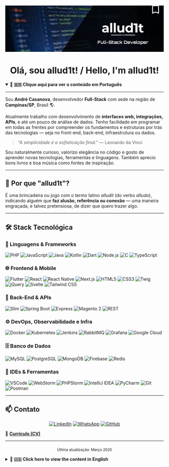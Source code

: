 <div align="center">

![Banner](https://raw.githubusercontent.com/allud1t/allud1t/main/allud1t-fullstack.png)

# Olá, sou allud1t! / Hello, I'm allud1t!

</div>

<details open>
<summary><strong>🔽 🇧🇷 Clique aqui para ver o conteúdo em Português</strong></summary>

---

Sou **André Casanova**, desenvolvedor **Full-Stack** com sede na região de **Campinas/SP**, Brasil 🌎.

Atualmente trabalho com desenvolvimento de **interfaces web, integrações, APIs**, e até um pouco de análise de dados. Tenho facilidade em programar em todas as frentes por compreender os fundamentos e estruturas por trás das tecnologias — seja no front-end, back-end, infraestrutura ou dados.

> *"A simplicidade é a sofisticação final."* — Leonardo da Vinci

Sou naturalmente curioso, valorizo elegância no código e gosto de aprender novas tecnologias, ferramentas e linguagens. Também aprecio bons livros e boa música como fontes de inspiração.

---

## 🚀 Por que "allud1t"?

É uma brincadeira ou jogo com o termo latino *alludit* (do verbo *alludo*), indicando alguém que **faz alusão, referência ou conexão** — uma maneira engraçada, e talvez pretensiosa, de dizer que quero trazer algo.

---

## 🛠️ Stack Tecnológica

### 🧠 Linguagens & Frameworks

![PHP](https://img.shields.io/badge/-PHP-777BB4?style=flat-square&logo=php&logoColor=white)
![JavaScript](https://img.shields.io/badge/-JavaScript-F7DF1E?style=flat-square&logo=javascript&logoColor=black)
![Java](https://img.shields.io/badge/-Java-007396?style=flat-square&logo=openjdk&logoColor=white)
![Kotlin](https://img.shields.io/badge/-Kotlin-7F52FF?style=flat-square&logo=kotlin&logoColor=white)
![Dart](https://img.shields.io/badge/-Dart-0175C2?style=flat-square&logo=dart&logoColor=white)
![Node.js](https://img.shields.io/badge/-Node.js-339933?style=flat-square&logo=node.js&logoColor=white)
![C](https://img.shields.io/badge/-C-00599C?style=flat-square&logo=c&logoColor=white)
![TypeScript](https://img.shields.io/badge/-TypeScript-3178C6?style=flat-square&logo=typescript&logoColor=white)

### 🌐 Frontend & Mobile

![Flutter](https://img.shields.io/badge/-Flutter-02569B?style=flat-square&logo=flutter&logoColor=white)
![React](https://img.shields.io/badge/-React-61DAFB?style=flat-square&logo=react&logoColor=black)
![React Native](https://img.shields.io/badge/-React_Native-61DAFB?style=flat-square&logo=react&logoColor=black)
![Next.js](https://img.shields.io/badge/-Next.js-000000?style=flat-square&logo=next.js&logoColor=white)
![HTML5](https://img.shields.io/badge/-HTML5-E34F26?style=flat-square&logo=html5&logoColor=white)
![CSS3](https://img.shields.io/badge/-CSS3-1572B6?style=flat-square&logo=css3&logoColor=white)
![Twig](https://img.shields.io/badge/-Twig-bacf29?style=flat-square&logo=php&logoColor=white)
![jQuery](https://img.shields.io/badge/-jQuery-0769AD?style=flat-square&logo=jquery&logoColor=white)
![Svelte](https://img.shields.io/badge/-Svelte-FF3E00?style=flat-square&logo=svelte&logoColor=white)
![Tailwind CSS](https://img.shields.io/badge/-Tailwind_CSS-38B2AC?style=flat-square&logo=tailwind-css&logoColor=white)

### 🧩 Back-End & APIs

![Slim](https://img.shields.io/badge/-Slim_Framework-719e40?style=flat-square&logo=php&logoColor=white)
![Spring Boot](https://img.shields.io/badge/-Spring_Boot-6DB33F?style=flat-square&logo=spring-boot&logoColor=white)
![Express](https://img.shields.io/badge/-Express.js-000000?style=flat-square&logo=express&logoColor=white)
![Magento 2](https://img.shields.io/badge/-Magento_2-ee672f?style=flat-square&logo=magento&logoColor=white)
![REST](https://img.shields.io/badge/-REST_API-333333?style=flat-square&logo=fastapi&logoColor=white)

### ⚙️ DevOps, Observabilidade e Infra

![Docker](https://img.shields.io/badge/-Docker-2496ED?style=flat-square&logo=docker&logoColor=white)
![Kubernetes](https://img.shields.io/badge/-Kubernetes-326ce5?style=flat-square&logo=kubernetes&logoColor=white)
![Jenkins](https://img.shields.io/badge/-Jenkins-D24939?style=flat-square&logo=jenkins&logoColor=white)
![RabbitMQ](https://img.shields.io/badge/-RabbitMQ-FF6600?style=flat-square&logo=rabbitmq&logoColor=white)
![Grafana](https://img.shields.io/badge/-Grafana-000000?style=flat-square&logo=grafana&logoColor=F46800)
![Google Cloud](https://img.shields.io/badge/-Google_Cloud-4285F4?style=flat-square&logo=google-cloud&logoColor=white)

### 🗄️ Banco de Dados

![MySQL](https://img.shields.io/badge/-MySQL-4479A1?style=flat-square&logo=mysql&logoColor=white)
![PostgreSQL](https://img.shields.io/badge/-PostgreSQL-336791?style=flat-square&logo=postgresql&logoColor=white)
![MongoDB](https://img.shields.io/badge/-MongoDB-47A248?style=flat-square&logo=mongodb&logoColor=white)
![Firebase](https://img.shields.io/badge/-Firebase-FFCA28?style=flat-square&logo=firebase&logoColor=black)
![Redis](https://img.shields.io/badge/-Redis-DC382D?style=flat-square&logo=redis&logoColor=white)

### 🧰 IDEs & Ferramentas

![VSCode](https://custom-icon-badges.demolab.com/badge/VisualStudioCode-0078d7?style=flat-square&logo=vsc&logoColor=white)
![WebStorm](https://img.shields.io/badge/-WebStorm-000000?style=flat-square&logo=webstorm&logoColor=white)
![PHPStorm](https://img.shields.io/badge/-PHPStorm-68217A?style=flat-square&logo=phpstorm&logoColor=white)
![IntelliJ IDEA](https://img.shields.io/badge/-IntelliJ_IDEA-000000?style=flat-square&logo=intellij-idea&logoColor=white)
![PyCharm](https://img.shields.io/badge/-PyCharm-31A8FF?style=flat-square&logo=pycharm&logoColor=black)
![Git](https://img.shields.io/badge/-Git-F05032?style=flat-square&logo=git&logoColor=white)
![Postman](https://img.shields.io/badge/-Postman-FF6C37?style=flat-square&logo=postman&logoColor=white)

---

## 📫 Contato

<div align="center">

[![LinkedIn](https://img.shields.io/badge/-LinkedIn-0077B5?style=for-the-badge&logo=linkedin&logoColor=white)](https://www.linkedin.com/in/andre-casanova/)
[![WhatsApp](https://img.shields.io/badge/-WhatsApp-25D366?style=for-the-badge&logo=whatsapp&logoColor=white)](https://wa.me/5519999838808)
[![GitHub](https://img.shields.io/badge/-GitHub-333?style=for-the-badge&logo=github&logoColor=white)](https://github.com/allud1t)

</div>

📄 [**Currículo (CV)**](https://drive.google.com/file/d/1REQg2kgo2gs_VC3sIpJWlN8pCnjRsLuM/view?usp=sharing)

---

<div align="center">

<sub>Última atualização: Março 2025</sub>

</div>

</details>

<details>
<summary><strong>🔽 🇺🇸 Click here to view the content in English</strong></summary>

---

I'm **André Casanova**, a **Full-Stack** developer based in the **Campinas/SP** region, Brazil 🌎.

Currently working with **web interfaces, integrations, APIs**, and even some data analysis. I can easily program across all fronts because I understand the fundamentals and structures behind technologies—whether in front-end, back-end, infrastructure, or data.

> *"Simplicity is the ultimate sophistication."* — Leonardo da Vinci

I'm naturally curious, value elegant code, and enjoy learning new technologies, tools, and languages. I also appreciate good books and good music as sources of inspiration.

---

## 🚀 Why "allud1t"?

It's a wordplay with the Latin term *alludit* (from the verb *alludo*), indicating someone who **makes allusion, reference, or connection**—a funny, and perhaps pretentious, way of saying I want to bring something to the table.

---

## 🛠️ Technology Stack

### 🧠 Languages & Frameworks

![PHP](https://img.shields.io/badge/-PHP-777BB4?style=flat-square&logo=php&logoColor=white)
![JavaScript](https://img.shields.io/badge/-JavaScript-F7DF1E?style=flat-square&logo=javascript&logoColor=black)
![Java](https://img.shields.io/badge/-Java-007396?style=flat-square&logo=openjdk&logoColor=white)
![Kotlin](https://img.shields.io/badge/-Kotlin-7F52FF?style=flat-square&logo=kotlin&logoColor=white)
![Dart](https://img.shields.io/badge/-Dart-0175C2?style=flat-square&logo=dart&logoColor=white)
![Node.js](https://img.shields.io/badge/-Node.js-339933?style=flat-square&logo=node.js&logoColor=white)
![C](https://img.shields.io/badge/-C-00599C?style=flat-square&logo=c&logoColor=white)
![TypeScript](https://img.shields.io/badge/-TypeScript-3178C6?style=flat-square&logo=typescript&logoColor=white)

### 🌐 Frontend & Mobile

![Flutter](https://img.shields.io/badge/-Flutter-02569B?style=flat-square&logo=flutter&logoColor=white)
![React](https://img.shields.io/badge/-React-61DAFB?style=flat-square&logo=react&logoColor=black)
![React Native](https://img.shields.io/badge/-React_Native-61DAFB?style=flat-square&logo=react&logoColor=black)
![Next.js](https://img.shields.io/badge/-Next.js-000000?style=flat-square&logo=next.js&logoColor=white)
![HTML5](https://img.shields.io/badge/-HTML5-E34F26?style=flat-square&logo=html5&logoColor=white)
![CSS3](https://img.shields.io/badge/-CSS3-1572B6?style=flat-square&logo=css3&logoColor=white)
![Twig](https://img.shields.io/badge/-Twig-bacf29?style=flat-square&logo=php&logoColor=white)
![jQuery](https://img.shields.io/badge/-jQuery-0769AD?style=flat-square&logo=jquery&logoColor=white)
![Svelte](https://img.shields.io/badge/-Svelte-FF3E00?style=flat-square&logo=svelte&logoColor=white)
![Tailwind CSS](https://img.shields.io/badge/-Tailwind_CSS-38B2AC?style=flat-square&logo=tailwind-css&logoColor=white)

### 🧩 Back-End & APIs

![Slim](https://img.shields.io/badge/-Slim_Framework-719e40?style=flat-square&logo=php&logoColor=white)
![Spring Boot](https://img.shields.io/badge/-Spring_Boot-6DB33F?style=flat-square&logo=spring-boot&logoColor=white)
![Express](https://img.shields.io/badge/-Express.js-000000?style=flat-square&logo=express&logoColor=white)
![Magento 2](https://img.shields.io/badge/-Magento_2-ee672f?style=flat-square&logo=magento&logoColor=white)
![REST](https://img.shields.io/badge/-REST_API-333333?style=flat-square&logo=fastapi&logoColor=white)

### ⚙️ DevOps, Observability & Infrastructure

![Docker](https://img.shields.io/badge/-Docker-2496ED?style=flat-square&logo=docker&logoColor=white)
![Kubernetes](https://img.shields.io/badge/-Kubernetes-326ce5?style=flat-square&logo=kubernetes&logoColor=white)
![Jenkins](https://img.shields.io/badge/-Jenkins-D24939?style=flat-square&logo=jenkins&logoColor=white)
![RabbitMQ](https://img.shields.io/badge/-RabbitMQ-FF6600?style=flat-square&logo=rabbitmq&logoColor=white)
![Grafana](https://img.shields.io/badge/-Grafana-000000?style=flat-square&logo=grafana&logoColor=F46800)
![Google Cloud](https://img.shields.io/badge/-Google_Cloud-4285F4?style=flat-square&logo=google-cloud&logoColor=white)

### 🗄️ Databases

![MySQL](https://img.shields.io/badge/-MySQL-4479A1?style=flat-square&logo=mysql&logoColor=white)
![PostgreSQL](https://img.shields.io/badge/-PostgreSQL-336791?style=flat-square&logo=postgresql&logoColor=white)
![MongoDB](https://img.shields.io/badge/-MongoDB-47A248?style=flat-square&logo=mongodb&logoColor=white)
![Firebase](https://img.shields.io/badge/-Firebase-FFCA28?style=flat-square&logo=firebase&logoColor=black)
![Redis](https://img.shields.io/badge/-Redis-DC382D?style=flat-square&logo=redis&logoColor=white)

### 🧰 IDEs & Tools

![VSCode](https://custom-icon-badges.demolab.com/badge/VisualStudioCode-0078d7?style=flat-square&logo=vsc&logoColor=white)
![WebStorm](https://img.shields.io/badge/-WebStorm-000000?style=flat-square&logo=webstorm&logoColor=white)
![PHPStorm](https://img.shields.io/badge/-PHPStorm-68217A?style=flat-square&logo=phpstorm&logoColor=white)
![IntelliJ IDEA](https://img.shields.io/badge/-IntelliJ_IDEA-000000?style=flat-square&logo=intellij-idea&logoColor=white)
![PyCharm](https://img.shields.io/badge/-PyCharm-31A8FF?style=flat-square&logo=pycharm&logoColor=black)
![Git](https://img.shields.io/badge/-Git-F05032?style=flat-square&logo=git&logoColor=white)
![Postman](https://img.shields.io/badge/-Postman-FF6C37?style=flat-square&logo=postman&logoColor=white)

---

## 📫 Contact

<div align="center">

[![LinkedIn](https://img.shields.io/badge/-LinkedIn-0077B5?style=for-the-badge&logo=linkedin&logoColor=white)](https://www.linkedin.com/in/andre-casanova/)
[![WhatsApp](https://img.shields.io/badge/-WhatsApp-25D366?style=for-the-badge&logo=whatsapp&logoColor=white)](https://wa.me/5519999838808)
[![GitHub](https://img.shields.io/badge/-GitHub-333?style=for-the-badge&logo=github&logoColor=white)](https://github.com/allud1t)

</div>

📄 [**Curriculum Vitae (CV)**](https://drive.google.com/file/d/1REQg2kgo2gs_VC3sIpJWlN8pCnjRsLuM/view?usp=sharing)

---

<div align="center">

<sub>Last update: March 2025</sub>

</div>

</details>
